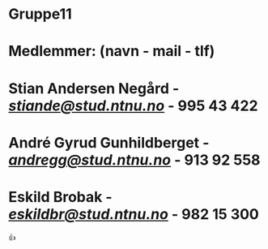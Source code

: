# Gruppe11

# Medlemmer: (navn - mail - tlf)
# **Stian Andersen Negård** - *stiande@stud.ntnu.no* - 995 43 422
# **André Gyrud Gunhildberget** - *andregg@stud.ntnu.no* - 913 92 558
# **Eskild Brobak** - *eskildbr@stud.ntnu.no* - 982 15 300

:+1:

